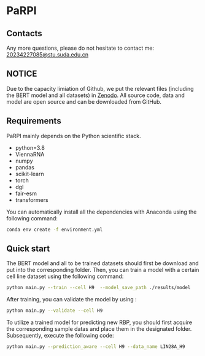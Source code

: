 # PaRPI
## Contacts
Any more questions, please do not hesitate to contact me: [20234227085@stu.suda.edu.cn](mailto:20234227085@stu.suda.edu.cn)

## NOTICE
Due to the capacity limiation of Github, we put the relevant files (including the BERT model and all datasets) in [Zenodo](https://doi.org/10.5281/zenodo.14878561). All source code, data and model are open source and can be downloaded from GitHub.

## Requirements
PaRPI mainly depends on the Python scientific stack.
- python=3.8
- ViennaRNA
- numpy
- pandas
- scikit-learn
- torch
- dgl
- fair-esm
- transformers


You can automatically install all the dependencies with Anaconda using the following command:
```sh
conda env create -f environment.yml
```

## Quick start
The BERT model and all to be trained datasets should first be download and put into the corresponding folder. Then, you can train a model with a certain cell line dataset using the following command:

```sh
python main.py --train --cell H9  --model_save_path ./results/model
```

After training, you can validate the model by using :

```sh
python main.py --validate --cell H9  
```

To utilize a trained model for predicting new RBP, you should first acquire the corresponding sample datas and place them in the designated folder. Subsequently, execute the following code:

```sh
python main.py --prediction_aware --cell H9 --data_name LIN28A_H9
```
